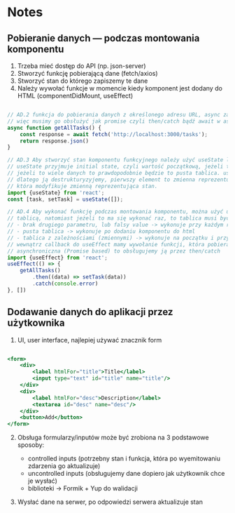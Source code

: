 # Notes

## Pobieranie danych — podczas montowania komponentu

1. Trzeba mieć dostęp do API (np. json-server)
2. Stworzyć funkcję pobierającą dane (fetch/axios)
3. Stworzyć stan do którego zapiszemy te dane
4. Należy wywołać funkcje w momencie kiedy komponent jest dodany do HTML (componentDidMount, useEffect)

```javascript

// AD.2 funkcja do pobierania danych z określonego adresu URL, async zawsze zwraca Promise,
// więc musimy go obsłużyć jak promise czyli then/catch bądź await w async function
async function getAllTasks() {
    const response = await fetch('http://localhost:3000/tasks');
    return response.json()
}

// AD.3 Aby stworzyć stan komponentu funkcyjnego należy użyć useState lub useReducer, oba trzeba importować
// useState przyjmuje initial state, czyli wartość początkową, jeżeli to input to najczęściej pusty string,
// jeżeli to wiele danych to prawdopodobnie będzie to pusta tablica. useState zwraca tablice 2 elementową,
// dlatego ją destrukturyzyjemy, pierwszy element to zmienna reprezentująca stan, a druga to funkcja
// która modyfikuje zmienną reprezentująca stan.
import {useState} from 'react';
const [task, setTask] = useState([]);

// AD.4 Aby wykonać funkcję podczas montowania komponentu, można użyć useEffect z drugim, który musi być
// tablicą, natomiast jeżeli to ma się wykonać raz, to tablica musi być pusta
// - brak drugiego parametru, lub falsy value -> wykonuje przy każdym rerenderze komponentu
// - pusta tablica -> wykonuje po dodaniu komponentu do html
// - tablica z zależnościami (zmiennymi) -> wykonuje na początku i przy każdej zmianie wartości z tablicy
// wewnątrz callback do useEffect mamy wywołanie funkcji, która pobiera dane, w związku z tym, że jest
// asynchroniczna (Promise based) to obsługujemy ją przez then/catch
import {useEffect} from 'react';
useEffect(() => {
    getAllTasks()
        .then((data) => setTask(data))
        .catch(console.error)
}, [])

```

## Dodawanie danych do aplikacji przez użytkownika

1. UI, user interface, najlepiej używać znacznik form

```jsx

<form>
    <div>
        <label htmlFor="title">Title</label>
        <input type="text" id="title" name="title"/>
    </div>
    <div>
        <label htmlFor="desc">Description</label>
        <textarea id="desc" name="desc"/>
    </div>
    <button>Add</button>
</form>


```

2. Obsługa formularzy/inputów może być zrobiona na 3 podstawowe sposoby:
   - controlled inputs (potrzebny stan i funkcja, która po wyemitowaniu zdarzenia go aktualizuje)
   - uncontrolled inputs (obsługujemy dane dopiero jak użytkownik chce je wysłać)
   - biblioteki -> Formik + Yup do walidacji

3. Wysłać dane na serwer, po odpowiedzi serwera aktualizuje stan














